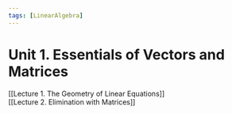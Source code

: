 ```yaml
---
tags: [LinearAlgebra]
---
```


# Unit 1. Essentials of Vectors and Matrices

[[Lecture 1. The Geometry of Linear Equations]]\
[[Lecture 2. Elimination with Matrices]]